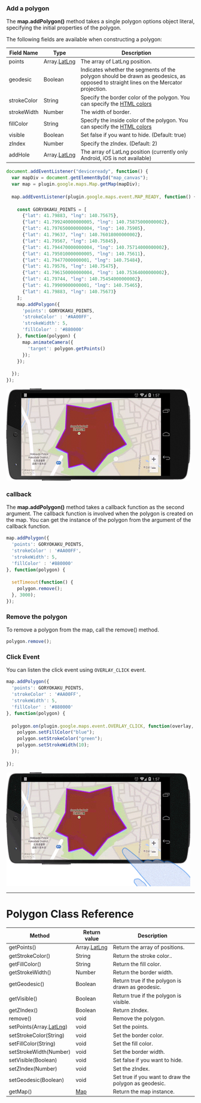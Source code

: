 ### Add a polygon
The **map.addPolygon()** method takes a single polygon options object literal, specifying the initial properties of the polygon.

The following fields are available when constructing a polygon:

Field Name | Type | Description
----|------|----
points | Array.[LatLng](../LatLng/README.md) | The array of LatLng position.
geodesic | Boolean | Indicates whether the segments of the polygon should be drawn as geodesics, as opposed to straight lines on the Mercator projection.
strokeColor | String | Specify the border color of the polygon. You can specify the [HTML colors](../../Available-HTML-colors/README.md)
strokeWidth | Number | The width of border.
fillColor | String | Specify the inside color of the polygon. You can specify the [HTML colors](../../Available-HTML-colors/README.md)
visible | Boolean | Set false if you want to hide. (Default: true)
zIndex | Number | Specify the zIndex. (Default: 2)
addHole | Array.[LatLng](../LatLng/README.md) | The array of LatLng position (currently only Android, iOS is not available)

```js
document.addEventListener("deviceready", function() {
  var mapDiv = document.getElementById("map_canvas");
  var map = plugin.google.maps.Map.getMap(mapDiv);

  map.addEventListener(plugin.google.maps.event.MAP_READY, function() {

    const GORYOKAKU_POINTS = [
      {"lat": 41.79883, "lng": 140.75675},
      {"lat": 41.799240000000005, "lng": 140.75875000000002},
      {"lat": 41.797650000000004, "lng": 140.75905},
      {"lat": 41.79637, "lng": 140.76018000000002},
      {"lat": 41.79567, "lng": 140.75845},
      {"lat": 41.794470000000004, "lng": 140.75714000000002},
      {"lat": 41.795010000000005, "lng": 140.75611},
      {"lat": 41.79477000000001, "lng": 140.75484},
      {"lat": 41.79576, "lng": 140.75475},
      {"lat": 41.796150000000004, "lng": 140.75364000000002},
      {"lat": 41.79744, "lng": 140.75454000000002},
      {"lat": 41.79909000000001, "lng": 140.75465},
      {"lat": 41.79883, "lng": 140.75673}
    ];
    map.addPolygon({
      'points': GORYOKAKU_POINTS,
      'strokeColor' : '#AA00FF',
      'strokeWidth': 5,
      'fillColor' : '#880000'
    }, function(polygon) {
      map.animateCamera({
        'target': polygon.getPoints()
      });
    });

  });
});
```
![image](polygon.png)

### callback
The **map.addPolygon()** method takes a callback function as the second argument.
The callback function is involved when the polygon is created on the map.
You can get the instance of the polygon from the argument of the callback function.
```js
map.addPolygon({
  'points': GORYOKAKU_POINTS,
  'strokeColor' : '#AA00FF',
  'strokeWidth': 5,
  'fillColor' : '#880000'
}, function(polygon) {

  setTimeout(function() {
    polygon.remove();
  }, 3000);
});
```

### Remove the polygon
To remove a polygon from the map, call the remove() method.

```js
polygon.remove();
```

### Click Event
You can listen the click event using `OVERLAY_CLICK` event.

```js
map.addPolygon({
  'points': GORYOKAKU_POINTS,
  'strokeColor' : '#AA00FF',
  'strokeWidth': 5,
  'fillColor' : '#880000'
}, function(polygon) {

  polygon.on(plugin.google.maps.event.OVERLAY_CLICK, function(overlay, latLng) {
    polygon.setFillColor("blue");
    polygon.setStrokeColor("green");
    polygon.setStrokeWidth(10);
  });

});
```
![](polygon_click.gif)

***
# Polygon Class Reference
Method | Return value | Description
----|------|----
getPoints() | Array.[LatLng](../LatLng/README.md)  | Return the array of positions.
getStrokeColor() | String  | Return the stroke color..
getFillColor() | String  | Return the fill color.
getStrokeWidth() | Number  | Return the border width.
getGeodesic() | Boolean | Return true if the polygon is drawn as geodesic.
getVisible() | Boolean | Return true if the polygon is visible.
getZIndex() | Boolean | Return zIndex.
remove() | void | Remove the polygon.
setPoints(Array.[LatLng](../LatLng/README.md)) | void | Set the points.
setStrokeColor(String) | void | Set the border color.
setFillColor(String) | void | Set the fill color.
setStrokeWidth(Number) | void | Set the border width.
setVisible(Boolean) | void | Set false if you want to hide.
setZIndex(Number) | void | Set the zIndex.
setGeodesic(Boolean) | void | Set true if you want to draw the polygon as geodesic.
getMap() | [Map](../Map/README.md)  | Return the map instance.
